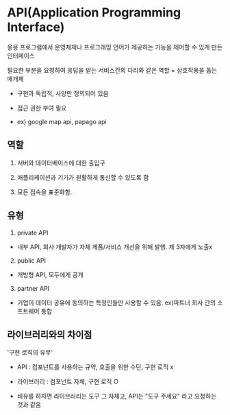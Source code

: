 # API(Application Programming Interface)
응용 프로그램에서 운영체제나 프로그래밍 언어가 제공하는 기능을 제어할 수 있게 만든 인터페이스

필요한 부분을 요청하여 응답을 받는 서비스간의 다리와 같은 역할 = 상호작용을 돕는 매개체

- 구현과 독립적, 사양만 정의되어 있음

- 접근 권한 부여 필요

- ex) google map api, papago api



## **역할**
1. 서버와 데이터베이스에 대한 출입구

2. 애플리케이션과 기기가 원활하게 통신할 수 있도록 함

3. 모든 접속을 표준화함.


## **유형**
1. private API
- 내부 API, 회사 개발자가 자체 제품/서비스 개선을 위해 발행. 제 3자에게 노출x


2. public API
- 개방형 API, 모두에게 공개


3. partner API
- 기업이 데이터 공유에 동의하는 특정인들만 사용할 수 있음. ex)파트너 회사 간의 소프트웨어 통합



## **라이브러리와의 차이점**

'구현 로직의 유무'
- API : 컴포넌트를 사용하는 규약, 호출을 위한 수단, 구현 로직 x 

- 라이브러리 : 컴포넌트 자체, 구현 로직 O 

- 비유를 하자면 라이브러리는 도구 그 자체고, API는 "도구 주세요" 라고 요청하는 것과 같음
